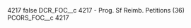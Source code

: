 <?xml version="1.0" encoding="UTF-8"?>
<CustomMetadata xmlns="http://soap.sforce.com/2006/04/metadata" xmlns:xsi="http://www.w3.org/2001/XMLSchema-instance" xmlns:xsd="http://www.w3.org/2001/XMLSchema">
    <label>4217</label>
    <protected>false</protected>
    <values>
        <field>DCR_FOC__c</field>
        <value xsi:type="xsd:string">4217 - Prog. Sf Reimb. Petitions (36)</value>
    </values>
    <values>
        <field>PCORS_FOC__c</field>
        <value xsi:type="xsd:string">4217</value>
    </values>
</CustomMetadata>
